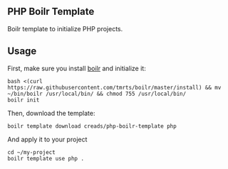 PHP Boilr Template
------------------

Boilr template to initialize PHP projects.

## Usage

First, make sure you install [boilr](https://github.com/tmrts/boilr/wiki/Installation) and initialize it:

    bash <(curl https://raw.githubusercontent.com/tmrts/boilr/master/install) && mv ~/bin/boilr /usr/local/bin/ && chmod 755 /usr/local/bin/
    boilr init

Then, download the template:

    boilr template download creads/php-boilr-template php

And apply it to your project

    cd ~/my-project
    boilr template use php .
